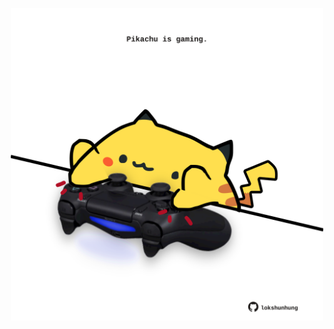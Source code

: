 <!-- built at 10/12/2023, 17:00:44 UTC -->
<p align="center">
  <img width="500" height="500" src="./ReadmeImage.svg">
</p>

